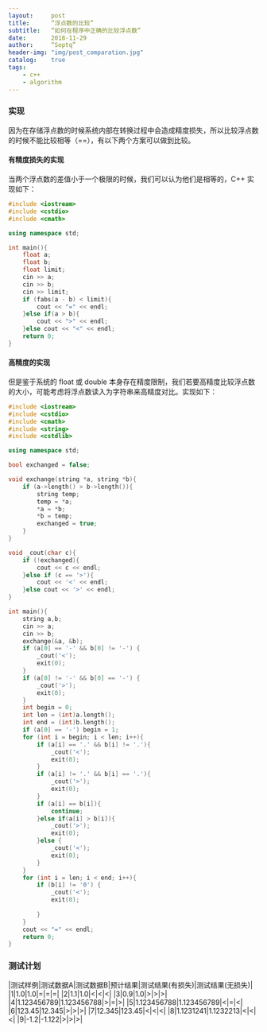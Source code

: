 ```yaml
---
layout:     post
title:      “浮点数的比较”
subtitle:   “如何在程序中正确的比较浮点数”
date:       2018-11-29
author:     “Soptq”
header-img: "img/post_comparation.jpg"
catalog:    true
tags:
    - c++
    - algorithm
---
```


### 实现

因为在存储浮点数的时候系统内部在转换过程中会造成精度损失，所以比较浮点数的时候不能比较相等（==），有以下两个方案可以做到比较。

#### 有精度损失的实现

当两个浮点数的差值小于一个极限的时候，我们可以认为他们是相等的，C++ 实现如下：

```cpp
#include <iostream>
#include <cstdio>
#include <cmath>

using namespace std;

int main(){
    float a;
    float b;
    float limit;
    cin >> a;
    cin >> b;
    cin >> limit;
    if (fabs(a - b) < limit){
        cout << "=" << endl;
    }else if(a > b){
        cout << ">" << endl;
    }else cout << "<" << endl;
    return 0;
}
```

#### 高精度的实现

但是鉴于系统的 float 或 double 本身存在精度限制，我们若要高精度比较浮点数的大小，可能考虑将浮点数读入为字符串来高精度对比。实现如下：

```cpp
#include <iostream>
#include <cstdio>
#include <cmath>
#include <string>
#include <cstdlib>

using namespace std;

bool exchanged = false;

void exchange(string *a, string *b){
    if (a->length() > b->length()){
        string temp;
        temp = *a;
        *a = *b;
        *b = temp;
        exchanged = true;
    }
}

void _cout(char c){
    if (!exchanged){
        cout << c << endl;
    }else if (c == '>'){
        cout << '<' << endl;
    }else cout << '>' << endl;
}

int main(){
    string a,b;
    cin >> a;
    cin >> b;
    exchange(&a, &b);
    if (a[0] == '-' && b[0] != '-') {
        _cout('<');
        exit(0);
    }
    if (a[0] != '-' && b[0] == '-') {
        _cout('>');
        exit(0);
    }
    int begin = 0;
    int len = (int)a.length();
    int end = (int)b.length();
    if (a[0] == '-') begin = 1;
    for (int i = begin; i < len; i++){
        if (a[i] == '.' && b[i] != '.'){
            _cout('<');
            exit(0);
        }
        if (a[i] != '.' && b[i] == '.'){
            _cout('>');
            exit(0);
        }
        if (a[i] == b[i]){
            continue;
        }else if(a[i] > b[i]){
            _cout('>');
            exit(0);
        }else {
            _cout('<');
            exit(0);
        }
    }
    for (int i = len; i < end; i++){
        if (b[i] != '0') {
            _cout('<');
            exit(0);
            
        }
    }
    cout << "=" << endl;
    return 0;
}
```



### 测试计划

|测试样例|测试数据A|测试数据B|预计结果|测试结果(有损失)|测试结果(无损失)|
|1|1.0|1.0|=|=|=|
|2|1.1|1.0|<|<|<|
|3|0.9|1.0|>|>|>|
|4|1.123456789|1.123456788|>|=|>|
|5|1.123456788|1.123456789|<|=|<|
|6|123.45|12.345|>|>|>|
|7|12.345|123.45|<|<|<|
|8|1.1231241|1.1232213|<|<|<|
|9|-1.2|-1.122|>|>|>|





